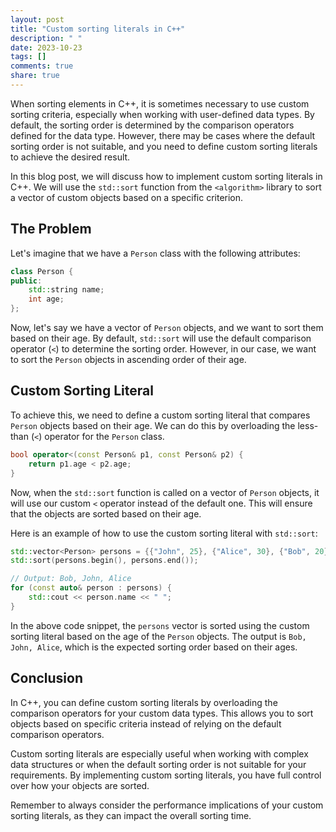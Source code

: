 ```yaml
---
layout: post
title: "Custom sorting literals in C++"
description: " "
date: 2023-10-23
tags: []
comments: true
share: true
---
```


When sorting elements in C++, it is sometimes necessary to use custom sorting criteria, especially when working with user-defined data types. By default, the sorting order is determined by the comparison operators defined for the data type. However, there may be cases where the default sorting order is not suitable, and you need to define custom sorting literals to achieve the desired result.

In this blog post, we will discuss how to implement custom sorting literals in C++. We will use the `std::sort` function from the `<algorithm>` library to sort a vector of custom objects based on a specific criterion.

## The Problem

Let's imagine that we have a `Person` class with the following attributes:

```cpp
class Person {
public:
    std::string name;
    int age;
};
```

Now, let's say we have a vector of `Person` objects, and we want to sort them based on their age. By default, `std::sort` will use the default comparison operator (`<`) to determine the sorting order. However, in our case, we want to sort the `Person` objects in ascending order of their age.

## Custom Sorting Literal

To achieve this, we need to define a custom sorting literal that compares `Person` objects based on their age. We can do this by overloading the less-than (`<`) operator for the `Person` class.

```cpp
bool operator<(const Person& p1, const Person& p2) {
    return p1.age < p2.age;
}
```

Now, when the `std::sort` function is called on a vector of `Person` objects, it will use our custom `<` operator instead of the default one. This will ensure that the objects are sorted based on their age.

Here is an example of how to use the custom sorting literal with `std::sort`:

```cpp
std::vector<Person> persons = {{"John", 25}, {"Alice", 30}, {"Bob", 20}};
std::sort(persons.begin(), persons.end());

// Output: Bob, John, Alice
for (const auto& person : persons) {
    std::cout << person.name << " ";
}
```

In the above code snippet, the `persons` vector is sorted using the custom sorting literal based on the age of the `Person` objects. The output is `Bob, John, Alice`, which is the expected sorting order based on their ages.

## Conclusion

In C++, you can define custom sorting literals by overloading the comparison operators for your custom data types. This allows you to sort objects based on specific criteria instead of relying on the default comparison operators.

Custom sorting literals are especially useful when working with complex data structures or when the default sorting order is not suitable for your requirements. By implementing custom sorting literals, you have full control over how your objects are sorted.

Remember to always consider the performance implications of your custom sorting literals, as they can impact the overall sorting time.